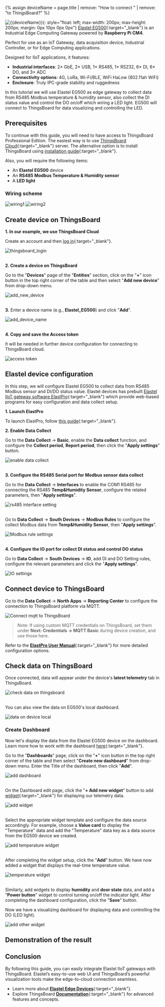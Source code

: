 {% assign deviceName = page.title | remove: "How to connect " | remove: "to ThingsBoard?" %}

![{{deviceName}}](https://img.thingsboard.io/devices-library/{{page.deviceImageFileName}}){: style="float: left; max-width: 200px; max-height: 200px; margin: 0px 10px 0px 0px"}
[Elastel EG500](https://www.elastel.com/products/industrial-raspberry-pi/eg500-edge-computing-gateway/){:target="_blank"} is an Industrial Edge Computing Gateway powered by **Raspberry Pi CM4**.

Perfect for use as an IoT Gateway, data acquisition device, Industrial Controller, or for Edge Computing applications.

Designed for IIoT applications, it features:
- **Industrial interfaces**: 2× GbE, 2× USB, 1× RS485, 1× RS232, 6× DI, 6× DO, and 3× ADC
- **Connectivity options**: 4G, LoRa, Wi-Fi/BLE, WiFi HaLow (802.11ah WiFi)
- **Enclosure**: Truly IPC-grade stability and ruggedness

In this tutorial we will use Elastel EG500 as edge gateway to collect data from RS485 Modbus temperature & humidity sensor, also collect the DI status value and control the DO on/off which wiring a LED light. EG500 will connect to ThingsBoard for data visualizing and controlling the LED.

## Prerequisites

To continue with this guide, you will need to have access to ThingsBoard Professional Edition. The easiest way is to use [ThingsBoard Cloud](https://thingsboard.io/installations/choose-region/){:target="_blank"} server.
The alternative option is to install ThingsBoard using [installation guide](/docs/user-guide/install/pe/installation-options/){:target="_blank"}.

Also, you will require the following items:

- An **Elastel EG500** device
- An **RS485 Modbus Temperature & Humidity sensor**
- A **LED light**

### Wiring scheme

![wiring1](https://img.thingsboard.io/devices-library/basic/single-board-computers/raspberry-pi-cm4/wiring1.png)
![wiring2](https://img.thingsboard.io/devices-library/basic/single-board-computers/raspberry-pi-cm4/wiring2.png)

## Create device on ThingsBoard

**1. In our example, we use ThingsBoard Cloud**

Create an account and then [log in](https://thingsboard.cloud/login){:target="_blank"}.

![thingsboard_login](https://img.thingsboard.io/devices-library/basic/single-board-computers/raspberry-pi-cm4/thingsboard_login.png)

<br>**2. Create a device on ThingsBoard**

Go to the "**Devices**" page of the "**Entities**" section, click on the "**+**" icon button in the top right corner of the table and then select "**Add new device**" from drop-down menu.

![add_new_device](https://img.thingsboard.io/devices-library/basic/single-board-computers/raspberry-pi-cm4/add_new_device.png)

<br>**3.** Enter a device name (e.g., **Elastel_EG500**) and click "**Add**".

![add_device_name](https://img.thingsboard.io/devices-library/basic/single-board-computers/raspberry-pi-cm4/add_device_name.png)

<br>**4. Copy and save the Access token**

It will be needed in further device configuration for connecting to ThingsBoard cloud.

![access token](https://img.thingsboard.io/devices-library/basic/single-board-computers/raspberry-pi-cm4/access_token.png)

## Elastel device configuration

In this step, we will configure Elastel EG500 to collect data from RS485 Modbus sensor and DI/DO status value. Elastel devices has prebuilt [Elastel IIoT gateway software ElastPro](https://www.elastel.com/iiot-gateway-software-elastpro/){:target="_blank"} which provide web-based programs for easy configuration and data collect setup.

**1. Launch ElastPro**

To launch ElastPro, follow [this guide](https://docs.elastel.com/docs/ElastPro/Getting_Started){:target="_blank"}.

**2. Enable Data Collect** 

Go to the **Data Collect** -> **Basic**, enable the **Data collect** function, and configure the **Collect period**, **Report period**, then click the "**Apply settings**" button.

![enable data collect](https://img.thingsboard.io/devices-library/basic/single-board-computers/raspberry-pi-cm4/basic_setting.png)

<br>**3. Configure the RS485 Serial port for Modbus sensor data collect**

Go to the **Data Collect** -> **Interfaces** to enable the COM1 RS485 for connecting the RS485 **Temp&Humidity Sensor**, configure the related parameters, then "**Apply settings**".

![rs485 interface setting](https://img.thingsboard.io/devices-library/basic/single-board-computers/raspberry-pi-cm4/rs485_interface.png)

<br>Go to **Data Collect** -> **South Devices** -> **Modbus Rules** to configure the collect Modbus data from **Temp&Humidity Sensor**, then "**Apply settings**".

![Modbus rule settings](https://img.thingsboard.io/devices-library/basic/single-board-computers/raspberry-pi-cm4/modbus_rule_settings.png)

<br>**4. Configure the IO port for collect DI status and control DO status** 

Go to **Data Collect** -> **South Devices** -> **IO**, add DI and DO Setting rules, configure the relevant parameters and click the "**Apply settings**".

![IO settings](https://img.thingsboard.io/devices-library/basic/single-board-computers/raspberry-pi-cm4/io_settings.png)

## Connect device to ThingsBoard

Go to the **Data Collect** -> **North Apps** -> **Reporting Center** to configure the connection to ThingsBoard platform via MQTT.

![Connect mqtt to ThingsBoard](https://img.thingsboard.io/devices-library/basic/single-board-computers/raspberry-pi-cm4/mqtt_thingsboard_connect.png)

> Note: If using custom MQTT credentials on ThingsBoard, set them under **Next: Credentials → MQTT Basic** during device creation, and use those here.

Refer to the [**ElastPro User Manual**](https://docs.elastel.com/docs/ElastPro/intro){:target="_blank"} for more detailed configuration options.

## Check data on ThingsBoard

Once connected, data will appear under the device&#39;s **latest telemetry** tab in ThingsBoard.

![check data on thingsboard](https://img.thingsboard.io/devices-library/basic/single-board-computers/raspberry-pi-cm4/data_on_thingsboard.png)

<br>You can also view the data on EG500&#39;s local dashboard.

![data on device local](https://img.thingsboard.io/devices-library/basic/single-board-computers/raspberry-pi-cm4/data_on_devicelocal.png)

### Create Dashboard

Now let&#39;s display the data from the Elastel EG500 device on the dashboard. Learn more how to work with the dashboard [here](/docs/pe/user-guide/dashboards/){:target="_blank"}.

Go to the "**Dashboards**" page, click on the "**+**" icon button in the top right corner of the table and then select "**Create new dashboard**" from drop-down menu. Enter the Title of the dashboard, then click "**Add**".

![add dashboard](https://img.thingsboard.io/devices-library/basic/single-board-computers/raspberry-pi-cm4/add_dashboard.png)

<br> On the Dashboard edit page, click the "**+ Add new widget**" button to add [widget](/docs/pe/user-guide/widgets/){:target="_blank"} for displaying our telemetry data.

![add widget](https://img.thingsboard.io/devices-library/basic/single-board-computers/raspberry-pi-cm4/add_widget.png)

<br>Select the appropriate widget template and configure the data source accordingly. For example, choose a **Value card** to display the "Temperature" data and add the "Temperature" data key as a data source from the EG500 device we created.

![add temperature widget](https://img.thingsboard.io/devices-library/basic/single-board-computers/raspberry-pi-cm4/add_temp_widget.png)

<br>After completing the widget setup, click the "**Add**" button. We have now added a widget that displays the real-time temperature value.

![temperature widget](https://img.thingsboard.io/devices-library/basic/single-board-computers/raspberry-pi-cm4/temperature_widget.png)

<br>Similarly, add widgets to display **humidity** and **door state** data, and add a "**Power button**" widget to control turning on/off the indicator light.
After completing the dashboard configuration, click the "**Save**" button.

Now we have a visualizing dashboard for displaying data and controlling the DO (LED light).

![add other widget](https://img.thingsboard.io/devices-library/basic/single-board-computers/raspberry-pi-cm4/other_widget.png)

## Demonstration of the result

<object width="100%" data="https://img.thingsboard.io/devices-library/basic/single-board-computers/raspberry-pi-cm4/demonstration_show.gif"></object>

## Conclusion

By following this guide, you can easily integrate Elastel IIoT gateways with ThingsBoard. Elastel’s easy-to-use web UI and ThingsBoard’s powerful visualization tools make the edge-to-cloud connection seamless.

- Learn more about [**Elastel Edge Devices**](https://www.elastel.com/products/){:target="_blank"}.
- Explore ThingsBoard [**Documentation**](https://thingsboard.io/docs/pe/){:target="_blank"} for advanced features and concepts.
